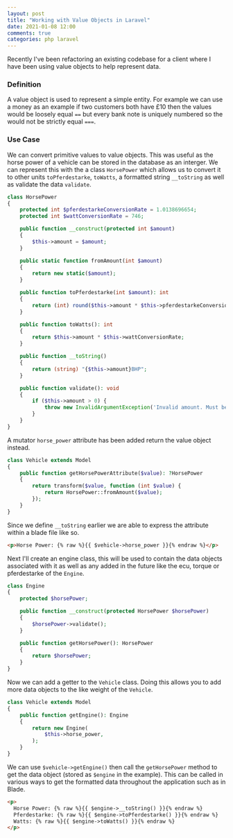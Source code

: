 ```yaml
---
layout: post
title: "Working with Value Objects in Laravel"
date: 2021-01-08 12:00
comments: true
categories: php laravel
---
```


Recently I've been refactoring an existing codebase for a client where I have been using value objects to help represent data.

### Definition

A value object is used to represent a simple entity.
For example we can use a money as an example if two customers both have £10 then the values would be loosely equal `==` but every bank note is uniquely numbered so the would not be strictly equal `===`.

### Use Case

We can convert primitive values to value objects.
This was useful as the horse power of a vehicle can be stored in the database as an interger. 
We can represent this with the a class `HorsePower` which allows us to convert it to other units `toPferdestarke`, `toWatts`, a formatted string `__toString` as well as validate the data `validate`.

```php
class HorsePower
{
    protected int $pferdestarkeConversionRate = 1.0138696654;
    protected int $wattConversionRate = 746;

    public function __construct(protected int $amount)
    {
        $this->amount = $amount;
    }

    public static function fromAmount(int $amount)
    {
        return new static($amount);
    }

    public function toPferdestarke(int $amount): int
    {
        return (int) round($this->amount * $this->pferdestarkeConversionRate);
    }

    public function toWatts(): int
    {
        return $this->amount * $this->wattConversionRate;
    }

    public function __toString()
    {
        return (string) "{$this->amount}BHP";
    }

    public function validate(): void
    {
        if ($this->amount > 0) {
            throw new InvalidArgumentException('Invalid amount. Must be greater than 0.');
        }
    }
}
```

A mutator `horse_power` attribute has been added return the value object instead.

```php
class Vehicle extends Model
{
    public function getHorsePowerAttribute($value): ?HorsePower
    {
        return transform($value, function (int $value) {
            return HorsePower::fromAmount($value);
        });
    }
}
```

Since we define `__toString` earlier we are able to express the attribute within a blade file like so.

```html
<p>Horse Power: {% raw %}{{ $vehicle->horse_power }}{% endraw %}</p>
```

Next I'll create an engine class, this will be used to contain the data objects associated with it as well as any added in the future like the ecu, torque or pferdestarke of the `Engine`.

```php
class Engine
{
    protected $horsePower;

    public function __construct(protected HorsePower $horsePower)
    {
        $horsePower->validate();
    }

    public function getHorsePower(): HorsePower
    {
        return $horsePower;
    }
}
```

Now we can add a getter to the `Vehicle` class.
Doing this allows you to add more data objects to the like weight of the `Vehicle`.

```php
class Vehicle extends Model
{
    public function getEngine(): Engine
    {
        return new Engine(
            $this->horse_power,
        );
    }
}
```

We can use `$vehicle->getEngine()` then call the `getHorsePower` method to get the data object (stored as `$engine` in the example).
This can be called in various ways to get the formatted data throughout the application such as in Blade.

```html
<p>
  Horse Power: {% raw %}{{ $engine->__toString() }}{% endraw %}
  Pferdestarke: {% raw %}{{ $engine->toPferdestarke() }}{% endraw %}
  Watts: {% raw %}{{ $engine->toWatts() }}{% endraw %}
</p>
```
